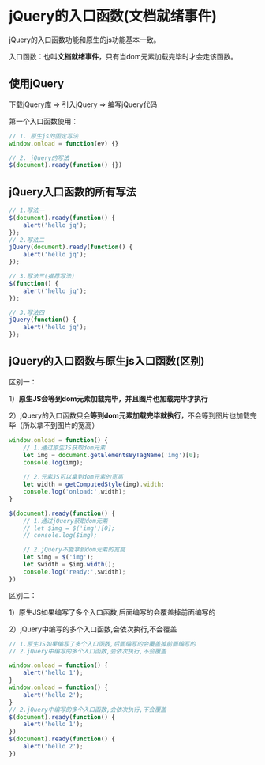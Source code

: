 # jQuery的入口函数(文档就绪事件)

jQuery的入口函数功能和原生的js功能基本一致。

入口函数：也叫**文档就绪事件**，只有当dom元素加载完毕时才会走该函数。

## 使用jQuery

下载jQuery库	=>	引入jQuery	=>	编写jQuery代码



第一个入口函数使用：

```js
// 1. 原生js的固定写法
window.onload = function(ev) {}

// 2. jQuery的写法
$(document).ready(function() {})
```

## jQuery入口函数的所有写法

```js
// 1.写法一
$(document).ready(function() {
    alert('hello jq');
});
// 2.写法二
jQuery(document).ready(function() {
    alert('hello jq');
});

// 3.写法三(推荐写法)
$(function() {
    alert('hello jq');
});

// 3.写法四
jQuery(function() {
    alert('hello jq');
});
```



## jQuery的入口函数与原生js入口函数(区别)

区别一：

1）**原生JS会等到dom元素加载完毕，并且图片也加载完毕才执行**



2）jQuery的入口函数只会**等到dom元素加载完毕就执行**，不会等到图片也加载完毕（所以拿不到图片的宽高）

```js
window.onload = function() {
    // 1.通过原生JS获取dom元素
    let img = document.getElementsByTagName('img')[0];
    console.log(img);
    
    // 2.元素JS可以拿到dom元素的宽高
    let width = getComputedStyle(img).width;
    console.log('onload:',width);
}

$(document).ready(function() {
    // 1.通过jQuery获取dom元素
    // let $img = $('img')[0];
    // console.log($img);

    // 2.jQuery不能拿到dom元素的宽高
    let $img = $('img');
    let $width = $img.width();
    console.log('ready:',$width);
})
```

区别二：

1）原生JS如果编写了多个入口函数,后面编写的会覆盖掉前面编写的

2）jQuery中编写的多个入口函数,会依次执行,不会覆盖

```js
// 1.原生JS如果编写了多个入口函数,后面编写的会覆盖掉前面编写的
// 2.jQuery中编写的多个入口函数,会依次执行,不会覆盖

window.onload = function() {
    alert('hello 1');
}
window.onload = function() {
    alert('hello 2');
}
// 2.jQuery中编写的多个入口函数,会依次执行,不会覆盖
$(document).ready(function() {
    alert('hello 1');
})
$(document).ready(function() {
    alert('hello 2');
})
```

